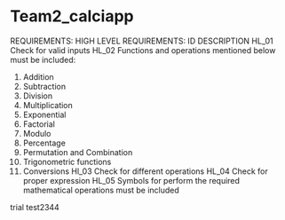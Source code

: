 # Team2_calciapp
 REQUIREMENTS:
HIGH LEVEL REQUIREMENTS:
ID
DESCRIPTION
HL_01
Check for valid inputs
HL_02
Functions and operations mentioned below must be included:
01. Addition 
02. Subtraction
03. Division 
04. Multiplication 
05. Exponential 
06. Factorial 
07. Modulo
08. Percentage
09. Permutation and Combination 
10. Trigonometric functions 
11. Conversions 
Hl_03
Check for different operations
HL_04
Check for proper expression
HL_05
Symbols for perform the required mathematical operations must be included


trial test2344

